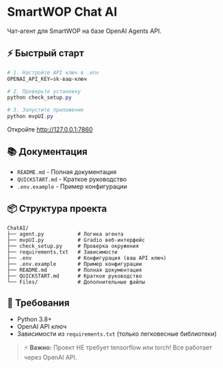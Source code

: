 # SmartWOP Chat AI

Чат-агент для SmartWOP на базе OpenAI Agents API.

## ⚡ Быстрый старт

```powershell
# 1. Настройте API ключ в .env
OPENAI_API_KEY=sk-ваш-ключ

# 2. Проверьте установку
python check_setup.py

# 3. Запустите приложение
python mvpUI.py
```

Откройте http://127.0.0.1:7860

## 📚 Документация

- `README.md` - Полная документация
- `QUICKSTART.md` - Краткое руководство
- `.env.example` - Пример конфигурации

## 📦 Структура проекта

```
ChatAI/
├── agent.py           # Логика агента
├── mvpUI.py           # Gradio веб-интерфейс  
├── check_setup.py     # Проверка окружения
├── requirements.txt   # Зависимости
├── .env               # Конфигурация (ваш API ключ)
├── .env.example       # Пример конфигурации
├── README.md          # Полная документация
├── QUICKSTART.md      # Краткое руководство
└── Files/             # Дополнительные файлы
```

## 🔧 Требования

- Python 3.8+
- OpenAI API ключ
- Зависимости из `requirements.txt` (только легковесные библиотеки)

> ⚡ **Важно:** Проект НЕ требует tensorflow или torch! Все работает через OpenAI API.
